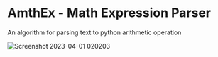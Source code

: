 # AmthEx - Math Expression Parser

An algorithm for parsing text to python arithmetic operation

![Screenshot 2023-04-01 020203](https://user-images.githubusercontent.com/80265393/229195914-3d71a6e2-fe33-4c68-a7e2-79b1585b84a0.png)
